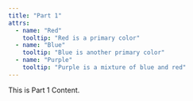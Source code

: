 ```yaml
---
title: "Part 1"
attrs:
  - name: "Red"
    tooltip: "Red is a primary color"
  - name: "Blue"
    tooltip: "Blue is another primary color"
  - name: "Purple"
    tooltip: "Purple is a mixture of blue and red"
---
```


This is Part 1 Content.